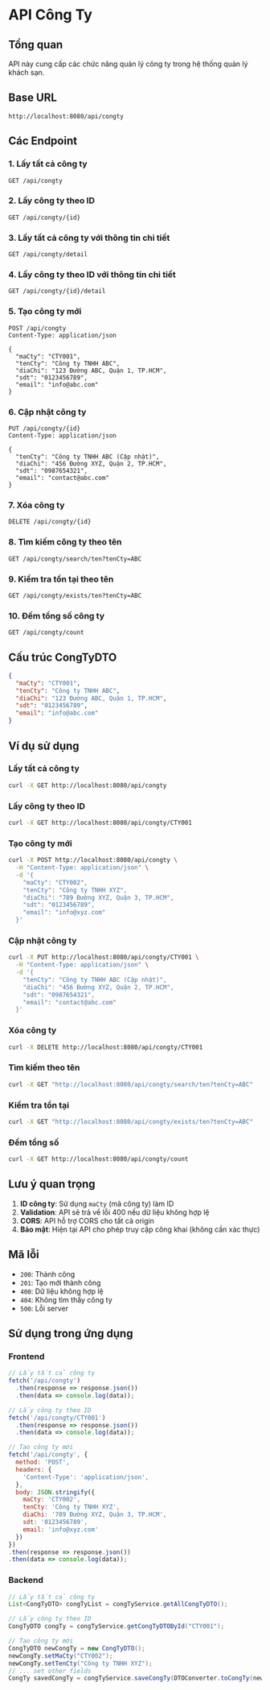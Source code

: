 # API Công Ty

## Tổng quan
API này cung cấp các chức năng quản lý công ty trong hệ thống quản lý khách sạn.

## Base URL
```
http://localhost:8080/api/congty
```

## Các Endpoint

### 1. Lấy tất cả công ty
```
GET /api/congty
```

### 2. Lấy công ty theo ID
```
GET /api/congty/{id}
```

### 3. Lấy tất cả công ty với thông tin chi tiết
```
GET /api/congty/detail
```

### 4. Lấy công ty theo ID với thông tin chi tiết
```
GET /api/congty/{id}/detail
```

### 5. Tạo công ty mới
```
POST /api/congty
Content-Type: application/json

{
  "maCty": "CTY001",
  "tenCty": "Công ty TNHH ABC",
  "diaChi": "123 Đường ABC, Quận 1, TP.HCM",
  "sdt": "0123456789",
  "email": "info@abc.com"
}
```

### 6. Cập nhật công ty
```
PUT /api/congty/{id}
Content-Type: application/json

{
  "tenCty": "Công ty TNHH ABC (Cập nhật)",
  "diaChi": "456 Đường XYZ, Quận 2, TP.HCM",
  "sdt": "0987654321",
  "email": "contact@abc.com"
}
```

### 7. Xóa công ty
```
DELETE /api/congty/{id}
```

### 8. Tìm kiếm công ty theo tên
```
GET /api/congty/search/ten?tenCty=ABC
```

### 9. Kiểm tra tồn tại theo tên
```
GET /api/congty/exists/ten?tenCty=ABC
```

### 10. Đếm tổng số công ty
```
GET /api/congty/count
```

## Cấu trúc CongTyDTO

```json
{
  "maCty": "CTY001",
  "tenCty": "Công ty TNHH ABC",
  "diaChi": "123 Đường ABC, Quận 1, TP.HCM",
  "sdt": "0123456789",
  "email": "info@abc.com"
}
```

## Ví dụ sử dụng

### Lấy tất cả công ty
```bash
curl -X GET http://localhost:8080/api/congty
```

### Lấy công ty theo ID
```bash
curl -X GET http://localhost:8080/api/congty/CTY001
```

### Tạo công ty mới
```bash
curl -X POST http://localhost:8080/api/congty \
  -H "Content-Type: application/json" \
  -d '{
    "maCty": "CTY002",
    "tenCty": "Công ty TNHH XYZ",
    "diaChi": "789 Đường XYZ, Quận 3, TP.HCM",
    "sdt": "0123456789",
    "email": "info@xyz.com"
  }'
```

### Cập nhật công ty
```bash
curl -X PUT http://localhost:8080/api/congty/CTY001 \
  -H "Content-Type: application/json" \
  -d '{
    "tenCty": "Công ty TNHH ABC (Cập nhật)",
    "diaChi": "456 Đường XYZ, Quận 2, TP.HCM",
    "sdt": "0987654321",
    "email": "contact@abc.com"
  }'
```

### Xóa công ty
```bash
curl -X DELETE http://localhost:8080/api/congty/CTY001
```

### Tìm kiếm theo tên
```bash
curl -X GET "http://localhost:8080/api/congty/search/ten?tenCty=ABC"
```

### Kiểm tra tồn tại
```bash
curl -X GET "http://localhost:8080/api/congty/exists/ten?tenCty=ABC"
```

### Đếm tổng số
```bash
curl -X GET http://localhost:8080/api/congty/count
```

## Lưu ý quan trọng

1. **ID công ty**: Sử dụng `maCty` (mã công ty) làm ID
2. **Validation**: API sẽ trả về lỗi 400 nếu dữ liệu không hợp lệ
3. **CORS**: API hỗ trợ CORS cho tất cả origin
4. **Bảo mật**: Hiện tại API cho phép truy cập công khai (không cần xác thực)

## Mã lỗi

- `200`: Thành công
- `201`: Tạo mới thành công
- `400`: Dữ liệu không hợp lệ
- `404`: Không tìm thấy công ty
- `500`: Lỗi server

## Sử dụng trong ứng dụng

### Frontend
```javascript
// Lấy tất cả công ty
fetch('/api/congty')
  .then(response => response.json())
  .then(data => console.log(data));

// Lấy công ty theo ID
fetch('/api/congty/CTY001')
  .then(response => response.json())
  .then(data => console.log(data));

// Tạo công ty mới
fetch('/api/congty', {
  method: 'POST',
  headers: {
    'Content-Type': 'application/json',
  },
  body: JSON.stringify({
    maCty: 'CTY002',
    tenCty: 'Công ty TNHH XYZ',
    diaChi: '789 Đường XYZ, Quận 3, TP.HCM',
    sdt: '0123456789',
    email: 'info@xyz.com'
  })
})
.then(response => response.json())
.then(data => console.log(data));
```

### Backend
```java
// Lấy tất cả công ty
List<CongTyDTO> congTyList = congTyService.getAllCongTyDTO();

// Lấy công ty theo ID
CongTyDTO congTy = congTyService.getCongTyDTOById("CTY001");

// Tạo công ty mới
CongTyDTO newCongTy = new CongTyDTO();
newCongTy.setMaCty("CTY002");
newCongTy.setTenCty("Công ty TNHH XYZ");
// ... set other fields
CongTy savedCongTy = congTyService.saveCongTy(DTOConverter.toCongTy(newCongTy));
```
